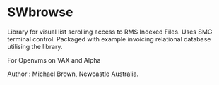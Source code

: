 # SWbrowse

Library for visual list scrolling access to RMS Indexed Files. Uses SMG terminal control. Packaged with example invoicing relational database utilising the library.

For Openvms on VAX and Alpha

Author : Michael Brown, Newcastle Australia.
